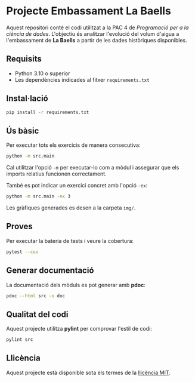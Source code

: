 # Projecte Embassament La Baells

Aquest repositori conté el codi utilitzat a la PAC 4 de *Programació per a la ciència de dades*. L'objectiu és analitzar l'evolució del volum d'aigua a l'embassament de **La Baells** a partir de les dades històriques disponibles.

## Requisits

* Python 3.10 o superior
* Les dependències indicades al fitxer `requirements.txt`

## Instal·lació

```bash
pip install -r requirements.txt
```

## Ús bàsic

Per executar tots els exercicis de manera consecutiva:

```bash
python -m src.main
```
Cal utilitzar l'opció `-m` per executar-lo com a mòdul i assegurar que els
imports relatius funcionen correctament.

També es pot indicar un exercici concret amb l'opció `-ex`:

```bash
python -m src.main -ex 3
```

Les gràfiques generades es desen a la carpeta `img/`.

## Proves

Per executar la bateria de tests i veure la cobertura:

```bash
pytest --cov
```

## Generar documentació

La documentació dels mòduls es pot generar amb **pdoc**:

```bash
pdoc --html src -o doc
```

## Qualitat del codi

Aquest projecte utilitza **pylint** per comprovar l'estil de codi:

```bash
pylint src
```

## Llicència

Aquest projecte està disponible sota els termes de la [llicència MIT](LICENSE).
